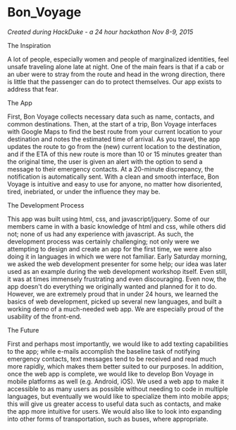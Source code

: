 # Bon_Voyage

*Created during HackDuke - a 24 hour hackathon Nov 8-9, 2015*

The Inspiration

A lot of people, especially women and people of marginalized identities, feel unsafe traveling alone late at night. One of the main fears is that if a cab or an uber were to stray from the route and head in the wrong direction, there is little that the passenger can do to protect themselves. Our app exists to address that fear.

The App

First, Bon Voyage collects necessary data such as name, contacts, and common destinations. Then, at the start of a trip, Bon Voyage interfaces with Google Maps to find the best route from your current location to your destination and notes the estimated time of arrival. As you travel, the app updates the route to go from the (new) current location to the destination, and if the ETA of this new route is more than 10 or 15 minutes greater than the original time, the user is given an alert with the option to send a message to their emergency contacts. At a 20-minute discrepancy, the notification is automatically sent. With a clean and smooth interface, Bon Voyage is intuitive and easy to use for anyone, no matter how disoriented, tired, inebriated, or under the influence they may be.

The Development Process

This app was built using html, css, and javascript/jquery. Some of our members came in with a basic knowledge of html and css, while others did not; none of us had any experience with javascript. As such, the development process was certainly challenging; not only were we attempting to design and create an app for the first time, we were also doing it in languages in which we were not familiar. Early Saturday morning, we asked the web development presenter for some help; our idea was later used as an example during the web development workshop itself. Even still, it was at times immensely frustrating and even discouraging. Even now, the app doesn't do everything we originally wanted and planned for it to do. However, we are extremely proud that in under 24 hours, we learned the basics of web development, picked up several new languages, and built a working demo of a much-needed web app. We are especially proud of the usability of the front-end.

The Future

First and perhaps most importantly, we would like to add texting capabilities to the app; while e-mails accomplish the baseline task of notifying emergency contacts, text messages tend to be received and read much more rapidly, which makes them better suited to our purposes. In addition, once the web app is complete, we would like to develop Bon Voyage in mobile platforms as well (e.g. Android, iOS). We used a web app to make it accessible to as many users as possible without needing to code in multiple languages, but eventually we would like to specialize them into mobile apps; this will give us greater access to useful data such as contacts, and make the app more intuitive for users. We would also like to look into expanding into other forms of transportation, such as buses, where appropriate.
